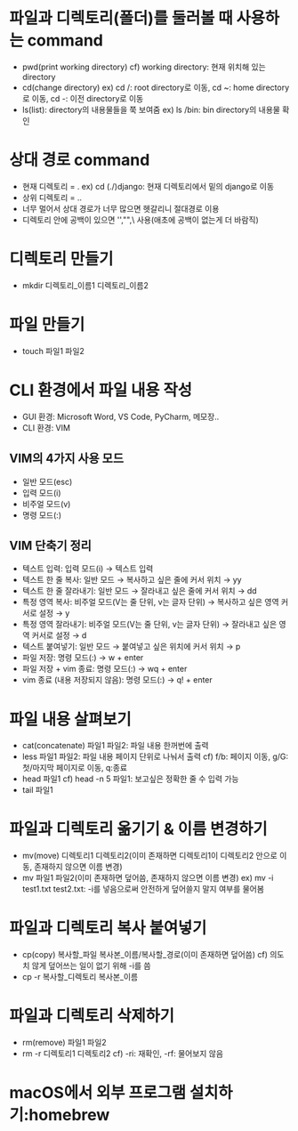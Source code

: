 # 파일과 디렉토리(폴더)를 둘러볼 때 사용하는 command
* pwd(print working directory) cf) working directory: 현재 위치해 있는 directory
* cd(change directory) ex) cd /: root directory로 이동, cd ~: home directory로 이동, cd -: 이전 directory로 이동
* ls(list): directory의 내용물들을 쭉 보여줌 ex) ls /bin: bin directory의 내용물 확인 

# 상대 경로 command
* 현재 디렉토리 = . ex) cd (./)django: 현재 디렉토리에서 밑의 django로 이동
* 상위 디렉토리 = ..
* 너무 멀어서 상대 경로가 너무 많으면 헷갈리니 절대경로 이용
* 디렉토리 안에 공백이 있으면 '',"",\ 사용(애초에 공백이 없는게 더 바람직)

# 디렉토리 만들기
* mkdir 디렉토리_이름1 디렉토리_이름2

# 파일 만들기
* touch 파일1 파일2

# CLI 환경에서 파일 내용 작성
* GUI 환경: Microsoft Word, VS Code, PyCharm, 메모장..
* CLI 환경: VIM
## VIM의 4가지 사용 모드
* 일반 모드(esc)
* 입력 모드(i)
* 비주얼 모드(v)
* 명령 모드(:)
## VIM 단축기 정리
* 텍스트 입력: 입력 모드(i) → 텍스트 입력
* 텍스트 한 줄 복사: 일반 모드 → 복사하고 싶은 줄에 커서 위치 → yy
* 텍스트 한 줄 잘라내기: 일반 모드 → 잘라내고 싶은 줄에 커서 위치 → dd
* 특정 영역 복사: 비주얼 모드(V는 줄 단위, v는 글자 단위) → 복사하고 싶은 영역 커서로 설정 → y
* 특정 영역 잘라내기: 비주얼 모드(V는 줄 단위, v는 글자 단위) → 잘라내고 싶은 영역 커서로 설정 → d
* 텍스트 붙여넣기: 일반 모드 → 붙여넣고 싶은 위치에 커서 위치 → p
* 파일 저장: 명령 모드(:) → w + enter
* 파일 저장 + vim 종료: 명령 모드(:) → wq + enter
* vim 종료 (내용 저장되지 않음): 명령 모드(:) → q! + enter

# 파일 내용 살펴보기
* cat(concatenate) 파일1 파일2: 파일 내용 한꺼번에 출력
* less 파일1 파일2: 파일 내용 페이지 단위로 나눠서 출력 cf) f/b: 페이지 이동, g/G: 첫/마지막 페이지로 이동, q:종료
* head 파일1 cf) head -n 5 파일1: 보고싶은 정확한 줄 수 입력 가능
* tail 파일1

# 파일과 디렉토리 옮기기 & 이름 변경하기
* mv(move) 디렉토리1 디렉토리2(이미 존재하면 디렉토리1이 디렉토리2 안으로 이동, 존재하지 않으면 이름 변경)
* mv 파일1 파일2(이미 존재하면 덮어씀, 존재하지 않으면 이름 변경) ex) mv -i test1.txt test2.txt: -i를 넣음으로써 안전하게 덮어쓸지 말지 여부를 물어봄

# 파일과 디렉토리 복사 붙여넣기
* cp(copy) 복사할_파일 복사본_이름/복사할_경로(이미 존재하면 덮어씀) cf) 의도치 않게 덮어쓰는 일이 없기 위해 -i를 씀
* cp -r 복사할_디렉토리 복사본_이름

# 파일과 디렉토리 삭제하기
* rm(remove) 파일1 파일2
* rm -r 디렉토리1 디렉토리2 cf) -ri: 재확인, -rf: 물어보지 않음

# macOS에서 외부 프로그램 설치하기:homebrew






















